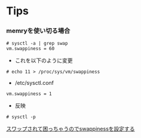 # Tips

### memryを使い切る場合

```
# sysctl -a | grep swap
vm.swappiness = 60
```

+ これを以下のように変更

```
# echo 11 > /proc/sys/vm/swappiness
```

+ /etc/sysctl.conf

```
vm.swappiness = 1
```

+ 反映

```
# sysctl -p
```



[スワップされて困っちゃうのでswappinessを設定する](http://qiita.com/ikuwow/items/f0b4d1f509a0b83b5d7e)
